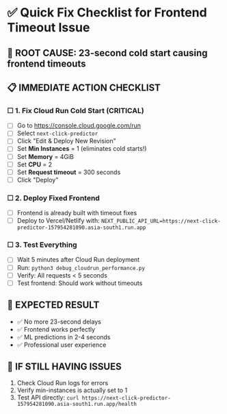 # ✅ Quick Fix Checklist for Frontend Timeout Issue

## 🎯 **ROOT CAUSE**: 23-second cold start causing frontend timeouts

## 📋 **IMMEDIATE ACTION CHECKLIST**

### ☐ **1. Fix Cloud Run Cold Start (CRITICAL)**
- [ ] Go to https://console.cloud.google.com/run
- [ ] Select `next-click-predictor` 
- [ ] Click "Edit & Deploy New Revision"
- [ ] Set **Min Instances** = 1 (eliminates cold starts!)
- [ ] Set **Memory** = 4GiB
- [ ] Set **CPU** = 2
- [ ] Set **Request timeout** = 300 seconds
- [ ] Click "Deploy"

### ☐ **2. Deploy Fixed Frontend**
- [ ] Frontend is already built with timeout fixes
- [ ] Deploy to Vercel/Netlify with: `NEXT_PUBLIC_API_URL=https://next-click-predictor-157954281090.asia-south1.run.app`

### ☐ **3. Test Everything**
- [ ] Wait 5 minutes after Cloud Run deployment
- [ ] Run: `python3 debug_cloudrun_performance.py`
- [ ] Verify: All requests < 5 seconds
- [ ] Test frontend: Should work without timeouts

## 🎉 **EXPECTED RESULT**
- ✅ No more 23-second delays
- ✅ Frontend works perfectly  
- ✅ ML predictions in 2-4 seconds
- ✅ Professional user experience

## 🚨 **IF STILL HAVING ISSUES**
1. Check Cloud Run logs for errors
2. Verify min-instances is actually set to 1
3. Test API directly: `curl https://next-click-predictor-157954281090.asia-south1.run.app/health`